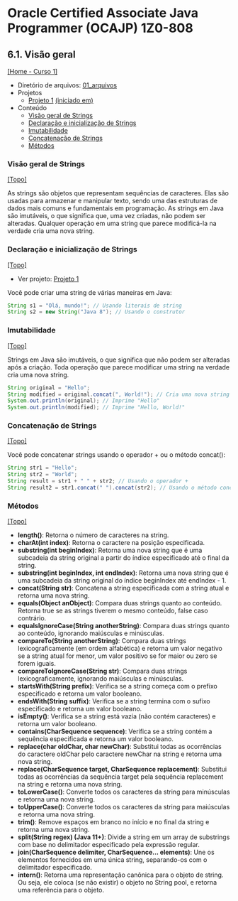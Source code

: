 # Oracle Certified Associate Java Programmer (OCAJP) 1Z0-808

## 6.1. Visão geral
[[Home - Curso 1]](../../README.md#curso-1)<br />

- Diretório de arquivos: [01_arquivos](./01_arquivos/)
- Projetos
  - [Projeto 1](./01_arquivos/proj_01/) [(iniciado em)](#declaração-e-inicialização-de-strings)
- Conteúdo
  - [Visão geral de Strings](#visão-geral-de-strings)
  - [Declaração e inicialização de Strings](#declaração-e-inicialização-de-strings)
  - [Imutabilidade](#imutabilidade)
  - [Concatenação de Strings](#concatenação-de-strings)
  - [Métodos](#métodos)

### Visão geral de Strings
[[Topo]](#)<br />

As strings são objetos que representam sequências de caracteres. Elas são usadas para armazenar e manipular texto, sendo uma das estruturas de dados mais comuns e fundamentais em programação. As strings em Java são imutáveis, o que significa que, uma vez criadas, não podem ser alteradas. Qualquer operação em uma string que parece modificá-la na verdade cria uma nova string.

### Declaração e inicialização de Strings
[[Topo]](#)<br />

- Ver projeto: [Projeto 1](./01_arquivos/)


Você pode criar uma string de várias maneiras em Java:

```java
String s1 = "Olá, mundo!"; // Usando literais de string
String s2 = new String("Java 8"); // Usando o construtor
```

### Imutabilidade
[[Topo]](#)<br />

Strings em Java são imutáveis, o que significa que não podem ser alteradas após a criação. Toda operação que parece modificar uma string na verdade cria uma nova string.

```java
String original = "Hello";
String modified = original.concat(", World!"); // Cria uma nova string
System.out.println(original); // Imprime "Hello"
System.out.println(modified); // Imprime "Hello, World!"
```

### Concatenação de Strings
[[Topo]](#)<br />

Você pode concatenar strings usando o operador + ou o método concat():

```java
String str1 = "Hello";
String str2 = "World";
String result = str1 + " " + str2; // Usando o operador +
String result2 = str1.concat(" ").concat(str2); // Usando o método concat()
```

### Métodos
[[Topo]](#)<br />

- **length()**: Retorna o número de caracteres na string.
- **charAt(int index)**: Retorna o caractere na posição especificada.
- **substring(int beginIndex)**: Retorna uma nova string que é uma subcadeia da string original a partir do índice especificado até o final da string.
- **substring(int beginIndex, int endIndex)**: Retorna uma nova string que é uma subcadeia da string original do índice beginIndex até endIndex - 1.
- **concat(String str)**: Concatena a string especificada com a string atual e retorna uma nova string.
- **equals(Object anObject)**: Compara duas strings quanto ao conteúdo. Retorna true se as strings tiverem o mesmo conteúdo, false caso contrário.
- **equalsIgnoreCase(String anotherString)**: Compara duas strings quanto ao conteúdo, ignorando maiúsculas e minúsculas.
- **compareTo(String anotherString)**: Compara duas strings lexicograficamente (em ordem alfabética) e retorna um valor negativo se a string atual for menor, um valor positivo se for maior ou zero se forem iguais.
- **compareToIgnoreCase(String str)**: Compara duas strings lexicograficamente, ignorando maiúsculas e minúsculas.
- **startsWith(String prefix)**: Verifica se a string começa com o prefixo especificado e retorna um valor booleano.
- **endsWith(String suffix)**: Verifica se a string termina com o sufixo especificado e retorna um valor booleano.
- **isEmpty()**: Verifica se a string está vazia (não contém caracteres) e retorna um valor booleano.
- **contains(CharSequence sequence)**: Verifica se a string contém a sequência especificada e retorna um valor booleano.
- **replace(char oldChar, char newChar)**: Substitui todas as ocorrências do caractere oldChar pelo caractere newChar na string e retorna uma nova string.
- **replace(CharSequence target, CharSequence replacement)**: Substitui todas as ocorrências da sequência target pela sequência replacement na string e retorna uma nova string.
- **toLowerCase()**: Converte todos os caracteres da string para minúsculas e retorna uma nova string.
- **toUpperCase()**: Converte todos os caracteres da string para maiúsculas e retorna uma nova string.
- **trim()**: Remove espaços em branco no início e no final da string e retorna uma nova string.
- **split(String regex) (Java 11+)**: Divide a string em um array de substrings com base no delimitador especificado pela expressão regular.
- **join(CharSequence delimiter, CharSequence... elements)**: Une os elementos fornecidos em uma única string, separando-os com o delimitador especificado.
- **intern()**: Retorna uma representação canônica para o objeto de string. Ou seja, ele coloca (se não existir) o objeto no String pool, e retorna uma referência para o objeto.
